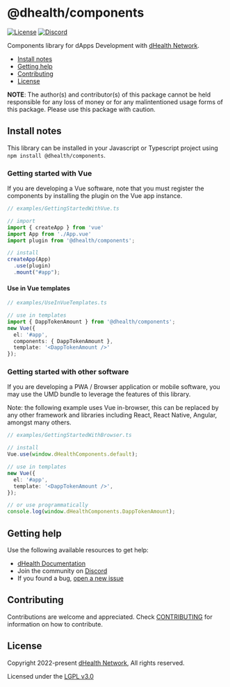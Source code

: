 # @dhealth/components

[![License](https://img.shields.io/badge/License-LGPL%203.0%20only-blue.svg)][license]
[![Discord](https://img.shields.io/badge/chat-on%20discord-green.svg)][discord]

Components library for dApps Development with [dHealth Network][parent-url].

- [Install notes](#install-notes)
- [Getting help](#getting-help)
- [Contributing](#contributing)
- [License](#license)

**NOTE**: The author(s) and contributor(s) of this package cannot be held responsible for any loss of money or for any malintentioned usage forms of this package. Please use this package with caution.

## Install notes

This library can be installed in your Javascript or Typescript project using `npm install @dhealth/components`.

### Getting started with Vue

If you are developing a Vue software, note that you must register the components by installing the plugin on the Vue app instance.

```typescript
// examples/GettingStartedWithVue.ts

// import
import { createApp } from 'vue'
import App from './App.vue'
import plugin from '@dhealth/components';

// install
createApp(App)
  .use(plugin)
  .mount("#app");
```

#### Use in Vue templates

```typescript
// examples/UseInVueTemplates.ts

// use in templates
import { DappTokenAmount } from '@dhealth/components';
new Vue({
  el: '#app',
  components: { DappTokenAmount },
  template: '<DappTokenAmount />'
});
```

### Getting started with other software

If you are developing a PWA / Browser application or mobile software, you may use the UMD bundle to leverage the features of this library.

Note: the following example uses Vue in-browser, this can be replaced by any other framework and libraries including React, React Native, Angular, amongst many others.

```typescript
// examples/GettingStartedWithBrowser.ts

// install
Vue.use(window.dHealthComponents.default);

// use in templates
new Vue({
  el: '#app',
  template: '<DappTokenAmount />',
});

// or use programmatically
console.log(window.dHealthComponents.DappTokenAmount);
```

## Getting help

Use the following available resources to get help:

- [dHealth Documentation][docs]
- Join the community on [Discord][discord] 
- If you found a bug, [open a new issue][issues]

## Contributing

Contributions are welcome and appreciated. 
Check [CONTRIBUTING](CONTRIBUTING.md) for information on how to contribute.

## License

Copyright 2022-present [dHealth Network][parent-url], All rights reserved.

Licensed under the [LGPL v3.0](LICENSE)

[license]: https://opensource.org/licenses/LGPL-3.0
[parent-url]: https://dhealth.network
[docs]: https://docs.dhealth.com
[issues]: https://github.com/dhealthproject/dapps-framework/issues
[discord]: https://discord.gg/P57WHbmZjk
